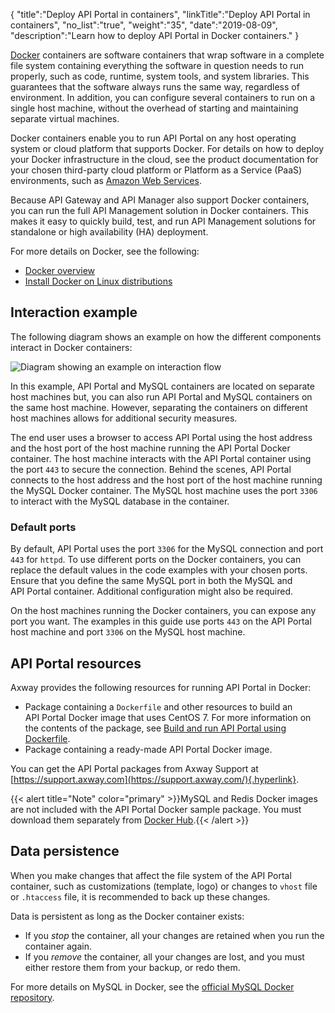 {
    "title":"Deploy API Portal in containers",
    "linkTitle":"Deploy API Portal in containers",
    "no_list":"true",
    "weight":"35",
    "date":"2019-08-09",
    "description":"Learn how to deploy API Portal in Docker containers."
}

[Docker](https://www.docker.com/) containers are software containers that wrap software in a complete file system containing everything the software in question needs to run properly, such as code, runtime, system tools, and system libraries. This guarantees that the software always runs the same way, regardless of environment. In addition, you can configure several containers to run on a single host machine, without the overhead of starting and maintaining separate virtual machines.

Docker containers enable you to run API Portal on any host operating system or cloud platform that supports Docker. For details on how to deploy your Docker infrastructure in the cloud, see the product documentation for your chosen third-party cloud platform or Platform as a Service (PaaS) environments, such as [Amazon Web Services](https://aws.amazon.com/).

Because API Gateway and API Manager also support Docker containers, you can run the full API Management solution in Docker containers. This makes it easy to quickly build, test, and run API Management solutions for standalone or high availability (HA) deployment.

For more details on Docker, see the following:

- [Docker overview](https://docs.docker.com/engine/understanding-docker/)
- [Install Docker on Linux distributions](https://docs.docker.com/engine/installation/linux/)

## Interaction example

The following diagram shows an example on how the different components interact in Docker containers:

![Diagram showing an example on interaction flow](/Images/APIPortal/API_Portal_Docker.png)

In this example, API Portal and MySQL containers are located on separate host machines but, you can also run API Portal and MySQL containers on the same host machine. However, separating the containers on different host machines allows for additional security measures.

The end user uses a browser to access API Portal using the host address and the host port of the host machine running the API Portal Docker container. The host machine interacts with the API Portal container using the port `443` to secure the connection. Behind the scenes, API Portal connects to the host address and the host port of the host machine running the MySQL Docker container. The MySQL host machine uses the port `3306` to interact with the MySQL database in the container.

### Default ports

By default, API Portal uses the port `3306` for the MySQL connection and port `443` for `httpd`. To use different ports on the Docker containers, you can replace the default values in the code examples with your chosen ports. Ensure that you define the same MySQL port in both the MySQL and API Portal container. Additional configuration might also be required.

On the host machines running the Docker containers, you can expose any port you want. The examples in this guide use ports `443` on the API Portal host machine and port `3306` on the MySQL host machine.

## API Portal resources

Axway provides the following resources for running API Portal in Docker:

- Package containing a `Dockerfile` and other resources to build an API Portal Docker image that uses CentOS 7. For more information on the contents of the package, see [Build and run API Portal using Dockerfile](/docs/apiportal_docker/docker_portal_deploy).
- Package containing a ready-made API Portal Docker image.

You can get the API Portal packages from Axway Support at [https://support.axway.com](https://support.axway.com/){.hyperlink}.

{{< alert title="Note" color="primary" >}}MySQL and Redis Docker images are not included with the API Portal Docker sample package. You must download them separately from [Docker Hub](https://hub.docker.com/).{{< /alert >}}

## Data persistence

When you make changes that affect the file system of the API Portal container, such as customizations (template, logo) or changes to `vhost` file or `.htaccess` file, it is recommended to back up these changes.

Data is persistent as long as the Docker container exists:

- If you *stop* the container, all your changes are retained when you run the container again.
- If you *remove* the container, all your changes are lost, and you must either restore them from your backup, or redo them.

For more details on MySQL in Docker, see the [official MySQL Docker repository](https://hub.docker.com/_/mysql/).
